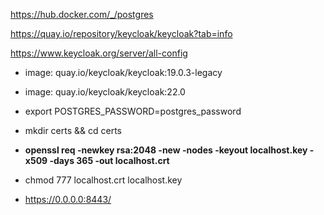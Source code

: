 https://hub.docker.com/_/postgres

https://quay.io/repository/keycloak/keycloak?tab=info

https://www.keycloak.org/server/all-config

- image: quay.io/keycloak/keycloak:19.0.3-legacy
- image: quay.io/keycloak/keycloak:22.0

- export POSTGRES_PASSWORD=postgres_password
- mkdir certs && cd certs
- **openssl req -newkey rsa:2048 -new -nodes -keyout localhost.key -x509 -days 365 -out localhost.crt**
- chmod 777 localhost.crt localhost.key
- https://0.0.0.0:8443/
